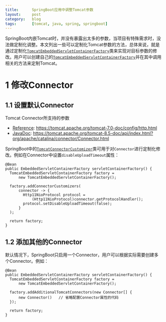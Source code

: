 ```yaml
---
title:      SpringBoot应用中调整Tomcat参数
layout:     post
category:   blog
tags:       [tomcat, java, spring, springboot]
---
```



SpringBoot内嵌Tomcat时，并没有暴露出太多的参数，当项目有特殊需求时，没法做定制化调整。本文列出一些可以定制化Tomcat参数的方法，总体来说，就是通过定制化[`TomcatEmbeddedServletContainerFactory`][1]类来实现对目标参数的修改。用户可以创建自己的[`TomcatEmbeddedServletContainerFactory`][1]并在其中调用相关的方法来定制Tomcat。

# 1 修改Connector

## 1.1 设置默认Connector

Tomcat Connector所支持的参数

* [Reference][4]: https://tomcat.apache.org/tomcat-7.0-doc/config/http.html
* [JavaDoc][3]: https://tomcat.apache.org/tomcat-8.5-doc/api/index.html?org/apache/catalina/connector/Connector.html

SpringBoot中的[`TomcatConnectorCustomizer`][2]类可用于对`Connector`进行定制化修改。例如在Connector中设置`disableUploadTimeout`属性：

    @Bean
    public EmbeddedServletContainerFactory servletContainerFactory() {
      TomcatEmbeddedServletContainerFactory factory =
          new TomcatEmbeddedServletContainerFactory();

      factory.addConnectorCustomizers(
          connector -> {
            Http11NioProtocol protocol = 
                (Http11NioProtocol)connector.getProtocolHandler();
            protocol.setDisableUploadTimeout(false);
          }
      );

      return factory;
    }

## 1.2 添加其他的Connector

默认情况下，SpringBoot只启用一个Connector，用户可以根据实际需要创建多个Connector。例如：

    @Bean
    public EmbeddedServletContainerFactory servletContainerFactory() {
      TomcatEmbeddedServletContainerFactory factory =
          new TomcatEmbeddedServletContainerFactory();

      factory.addAdditionalTomcatConnectors(new Connector[] {
          new Connector()   // 省略配置Connector属性的代码
      });

      return factory;
    }





[1]:    http://docs.spring.io/autorepo/docs/spring-boot/1.3.5.RELEASE/api/index.html?org/springframework/boot/context/embedded/tomcat/TomcatEmbeddedServletContainerFactory.html
[2]:    http://docs.spring.io/autorepo/docs/spring-boot/1.3.5.RELEASE/api/index.html?org/springframework/boot/context/embedded/tomcat/TomcatConnectorCustomizer.html
[3]:    https://tomcat.apache.org/tomcat-8.5-doc/api/index.html?org/apache/catalina/connector/Connector.html
[4]:    https://tomcat.apache.org/tomcat-7.0-doc/config/http.html